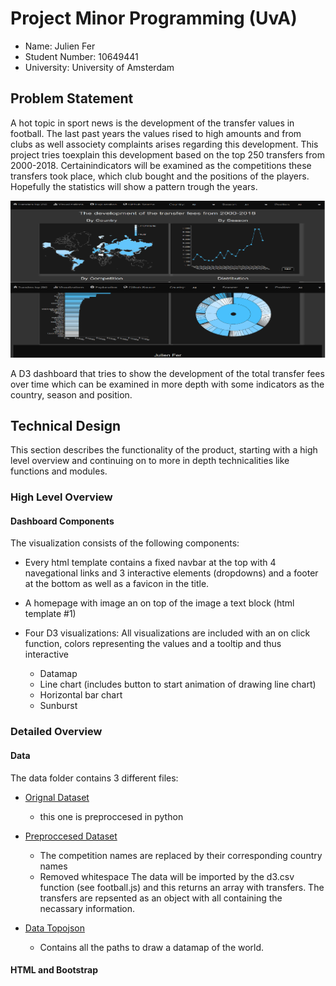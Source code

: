 # Project Minor Programming (UvA)
* Name: Julien Fer
* Student Number: 10649441
* University: University of Amsterdam


## Problem Statement
A hot topic in sport news is the development of the transfer values in
football. The last past years the values rised to high amounts and from clubs as
well associety complaints arises regarding this development. This project
tries toexplain this development based on the top 250 transfers from
2000-2018. Certainindicators will be examined as the competitions these
transfers took place, which club bought and the positions of the players.
Hopefully the statistics will show a pattern trough the years.

![](doc/screenshot_dashboard.png)

A D3 dashboard that tries to show the development of the total transfer fees over
time which can be examined in more depth with some indicators as the
country, season and position.

## Technical Design
This section describes the functionality of the product, starting with a high
level overview and continuing on to more in depth technicalities like functions
and modules.

### High Level Overview
#### Dashboard Components
The visualization consists of the following components:

* Every html template contains a fixed navbar at the top with 4 navegational
links and 3 interactive elements (dropdowns) and a footer at the bottom as well
as a favicon in the title.

* A homepage with image  an on top of the image a text block (html template #1)

* Four D3 visualizations:
All visualizations are included with an on click function, colors representing
the values and a tooltip and thus interactive
  - Datamap
  - Line chart (includes button to start animation of drawing line chart)
  - Horizontal bar chart
  - Sunburst

### Detailed Overview
#### Data
The data folder contains 3 different files:

* [Orignal Dataset](data/top250-00-19.csv)
  - this one is preproccesed in python
* [Preproccesed Dataset](data/transfers250.csv)
  - The competition names are replaced by their corresponding country names
  - Removed whitespace
The data will be imported by the d3.csv function (see football.js) and this
returns an array with transfers. The transfers are repsented as an object with
all containing the necassary information.

* [Data Topojson](data/world_countries.json)
  - Contains all the paths to draw a datamap of the world.

#### HTML and Bootstrap
